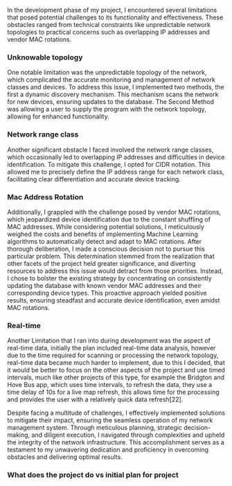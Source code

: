 In the development phase of my project, I encountered several limitations that posed potential challenges to its functionality and effectiveness. These obstacles ranged from technical constraints like unpredictable network topologies to practical concerns such as overlapping IP addresses and vendor MAC rotations.

### Unknowable topology

One notable limitation was the unpredictable topology of the network, which complicated the accurate monitoring and management of network classes and devices. To address this issue, I implemented two methods, the first a dynamic discovery mechanism. This mechanism scans the network for new devices, ensuring updates to the database. The Second Method was allowing a user to supply the program with the network topology, allowing for enhanced functionality.

### Network range class

Another significant obstacle I faced involved the network range classes, which occasionally led to overlapping IP addresses and difficulties in device identification. To mitigate this challenge, I opted for CIDR notation. This allowed me to precisely define the IP address range for each network class, facilitating clear differentiation and accurate device tracking.

### Mac Address Rotation

Additionally, I grappled with the challenge posed by vendor MAC rotations, which jeopardized device identification due to the constant shuffling of MAC addresses. While considering potential solutions, I meticulously weighed the costs and benefits of implementing Machine Learning algorithms to automatically detect and adapt to MAC rotations. After thorough deliberation, I made a conscious decision not to pursue this particular problem. This determination stemmed from the realization that other facets of the project held greater significance, and diverting resources to address this issue would detract from those priorities. Instead, I chose to bolster the existing strategy by concentrating on consistently updating the database with known vendor MAC addresses and their corresponding device types. This proactive approach yielded positive results, ensuring steadfast and accurate device identification, even amidst MAC rotations.

### Real-time

Another Limitation that I ran into during development was the aspect of real-time data, initially the plan included real-time data analysis, however due to the time required for scanning or processing the network topology, real-time data became much harder to implement, due to this I decided, that it would be better to focus on the other aspects of the project and use timed intervals, much like other projects of this type, for example the Bridgton and Hove Bus app, which uses time intervals, to refresh the data, they use a time delay of 10s for a live map refresh, this allows time for the processing and provides the user with a relatively quick data refresh[22].

Despite facing a multitude of challenges, I effectively implemented solutions to mitigate their impact, ensuring the seamless operation of my network management system. Through meticulous planning, strategic decision-making, and diligent execution, I navigated through complexities and upheld the integrity of the network infrastructure. This accomplishment serves as a testament to my unwavering dedication and proficiency in overcoming obstacles and delivering optimal results.

### What does the project do vs initial plan for project
